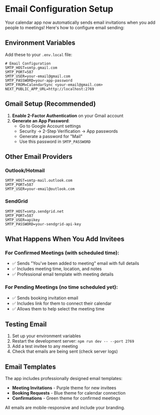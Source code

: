 # Email Configuration Setup

Your calendar app now automatically sends email invitations when you add people to meetings! Here's how to configure email sending:

## Environment Variables

Add these to your `.env.local` file:

```env
# Email Configuration
SMTP_HOST=smtp.gmail.com
SMTP_PORT=587
SMTP_USER=your-email@gmail.com
SMTP_PASSWORD=your-app-password
SMTP_FROM=CalendarSync <your-email@gmail.com>
NEXT_PUBLIC_APP_URL=http://localhost:2769
```

## Gmail Setup (Recommended)

1. **Enable 2-Factor Authentication** on your Gmail account
2. **Generate an App Password**:
   - Go to Google Account settings
   - Security → 2-Step Verification → App passwords
   - Generate a password for "Mail"
   - Use this password in `SMTP_PASSWORD`

## Other Email Providers

### Outlook/Hotmail
```env
SMTP_HOST=smtp-mail.outlook.com
SMTP_PORT=587
SMTP_USER=your-email@outlook.com
```

### SendGrid
```env
SMTP_HOST=smtp.sendgrid.net
SMTP_PORT=587
SMTP_USER=apikey
SMTP_PASSWORD=your-sendgrid-api-key
```

## What Happens When You Add Invitees

### For Confirmed Meetings (with scheduled time):
- ✅ Sends "You've been added to meeting" email with full details
- ✅ Includes meeting time, location, and notes
- ✅ Professional email template with meeting details

### For Pending Meetings (no time scheduled yet):
- ✅ Sends booking invitation email
- ✅ Includes link for them to connect their calendar
- ✅ Allows them to help select the meeting time

## Testing Email

1. Set up your environment variables
2. Restart the development server: `npm run dev -- --port 2769`
3. Add a test invitee to any meeting
4. Check that emails are being sent (check server logs)

## Email Templates

The app includes professionally designed email templates:
- **Meeting Invitations** - Purple theme for new invitees
- **Booking Requests** - Blue theme for calendar connection
- **Confirmations** - Green theme for confirmed meetings

All emails are mobile-responsive and include your branding.